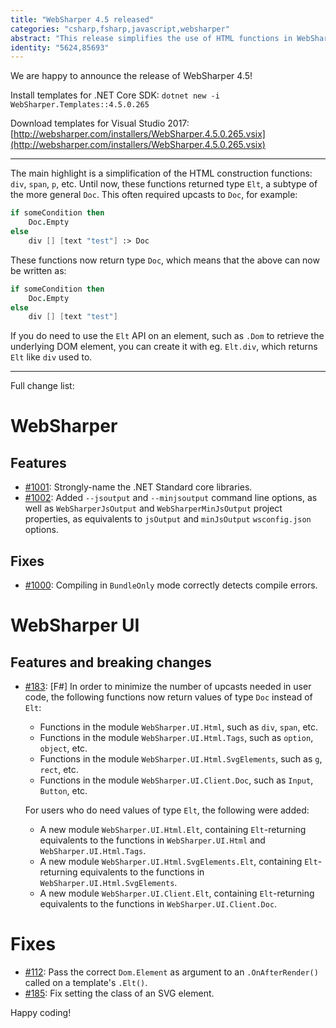 ```yaml
---
title: "WebSharper 4.5 released"
categories: "csharp,fsharp,javascript,websharper"
abstract: "This release simplifies the use of HTML functions in WebSharper UI."
identity: "5624,85693"
---
```

We are happy to announce the release of WebSharper 4.5!

Install templates for .NET Core SDK: `dotnet new -i WebSharper.Templates::4.5.0.265`

Download templates for Visual Studio 2017: [http://websharper.com/installers/WebSharper.4.5.0.265.vsix](http://websharper.com/installers/WebSharper.4.5.0.265.vsix)

---

The main highlight is a simplification of the HTML construction functions: `div`, `span`, `p`, etc. Until now, these functions returned type `Elt`, a subtype of the more general `Doc`. This often required upcasts to `Doc`, for example:

```fsharp
if someCondition then
    Doc.Empty
else
    div [] [text "test"] :> Doc
```

These functions now return type `Doc`, which means that the above can now be written as:

```fsharp
if someCondition then
    Doc.Empty
else
    div [] [text "test"]
```

If you do need to use the `Elt` API on an element, such as `.Dom` to retrieve the underlying DOM element, you can create it with eg. `Elt.div`, which returns `Elt` like `div` used to.

---

Full change list:

# WebSharper

## Features

* [#1001](https://github.com/dotnet-websharper/core/issues/1001): Strongly-name the .NET Standard core libraries.
* [#1002](https://github.com/dotnet-websharper/core/issues/1002): Added `--jsoutput` and `--minjsoutput` command line options, as well as `WebSharperJsOutput` and `WebSharperMinJsOutput` project properties, as equivalents to `jsOutput` and `minJsOutput` `wsconfig.json` options.

## Fixes

* [#1000](https://github.com/dotnet-websharper/core/issues/1000): Compiling in `BundleOnly` mode correctly detects compile errors.

# WebSharper UI

## Features and breaking changes

* [#183](https://github.com/dotnet-websharper/ui/issues/183): [F#] In order to minimize the number of upcasts needed in user code, the following functions now return values of type `Doc` instead of `Elt`:

    * Functions in the module `WebSharper.UI.Html`, such as `div`, `span`, etc.
    * Functions in the module `WebSharper.UI.Html.Tags`, such as `option`, `object`, etc.
    * Functions in the module `WebSharper.UI.Html.SvgElements`, such as `g`, `rect`, etc.
    * Functions in the module `WebSharper.UI.Client.Doc`, such as `Input`, `Button`, etc.

    For users who do need values of type `Elt`, the following were added:

    * A new module `WebSharper.UI.Html.Elt`, containing `Elt`-returning equivalents to the functions in `WebSharper.UI.Html` and `WebSharper.UI.Html.Tags`.
    * A new module `WebSharper.UI.Html.SvgElements.Elt`, containing `Elt`-returning equivalents to the functions in `WebSharper.UI.Html.SvgElements`.
    * A new module `WebSharper.UI.Client.Elt`, containing `Elt`-returning equivalents to the functions in `WebSharper.UI.Client.Doc`.

# Fixes

* [#112](https://github.com/dotnet-websharper/ui/issues/112): Pass the correct `Dom.Element` as argument to an `.OnAfterRender()` called on a template's `.Elt()`.
* [#185](https://github.com/dotnet-websharper/ui/issues/185): Fix setting the class of an SVG element.

Happy coding!